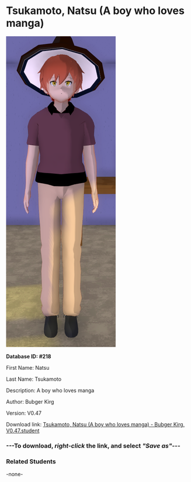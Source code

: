 # Tsukamoto, Natsu (A boy who loves manga)

<img src="Files/Tsukamoto, Natsu (A boy who loves manga).png" title="Tsukamoto, Natsu (A boy who loves manga) - Bubger Kirg, V0.47">

**Database ID: #218**

First Name: Natsu

Last Name: Tsukamoto

Description: A boy who loves manga

Author: Bubger Kirg

Version: V0.47

Download link: <a href="https://raw.githubusercontent.com/Arbiter1223/Daigaku-Gurashi-Custom-Students/master/Students/Files/Tsukamoto%2C%20Natsu%20(A%20boy%20who%20loves%20manga)%20-%20Bubger%20Kirg%2C%20V0.47.student">Tsukamoto, Natsu (A boy who loves manga) - Bubger Kirg, V0.47.student</a>

### ---**To download, _right-click_ the link, and select _"Save as"_**---

### Related Students

-none-
